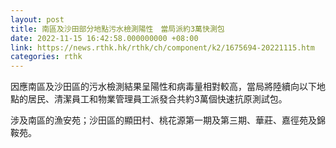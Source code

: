 ```yaml
---
layout: post
title: 南區及沙田部分地點污水檢測陽性　當局派約3萬快測包
date: 2022-11-15 16:42:58.000000000 +08:00
link: https://news.rthk.hk/rthk/ch/component/k2/1675694-20221115.htm
categories: rthk
---
```


因應南區及沙田區的污水檢測結果呈陽性和病毒量相對較高，當局將陸續向以下地點的居民、清潔員工和物業管理員工派發合共約3萬個快速抗原測試包。
 
涉及南區的漁安苑；沙田區的顯田村、桃花源第一期及第三期、華莊、嘉徑苑及錦鞍苑。
